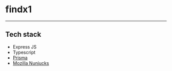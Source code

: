 # findx1
---
## Tech stack
- Express JS
- Typescript
- [Prisma](https://prisma.io)
- [Mozilla Nunjucks](https://mozilla.github.io/nunjucks/)

